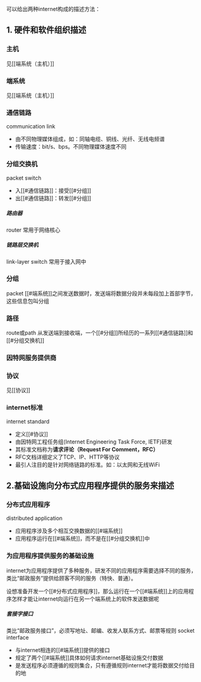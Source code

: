可以给出两种internet构成的描述方法：

## 1. 硬件和软件组织描述
### 主机
见[[端系统（主机）]]
### 端系统
见[[端系统（主机）]]

### 通信链路
communication link
- 由不同物理媒体组成，如：同轴电缆、铜线、光纤、无线电频谱
- 传输速度：bit/s、bps。不同物理媒体速度不同

### 分组交换机
packet switch
- 入[[#通信链路]]：接受[[#分组]]
- 出[[#通信链路]]：转发[[#分组]]

##### 路由器
router
常用于网络核心
##### 链路层交换机
link-layer switch
常用于接入网中

### 分组
packet
[[#端系统]]之间发送数据时，发送端将数据分段并未每段加上首部字节，这些信息包叫分组

### 路径
route或path
从发送端到接收端，一个[[#分组]]所经历的一系列[[#通信链路]]和[[#分组交换机]]

### 因特网服务提供商


### 协议
见[[协议]]


### internet标准
internet standard
- 定义[[#协议]]
- 由因特网工程任务组(Internet Engineering Task Force, IETF)研发
- 其标准文档称为**请求评论（Request For Comment，RFC）**
- RFC文档详细定义了TCP、IP、HTTP等协议
- 最引人注目的是针对网络链路的标准。如：以太网和无线WiFi

## 2.基础设施向分布式应用程序提供的服务来描述
### 分布式应用程序
distributed application
- 应用程序涉及多个相互交换数据的[[#端系统]]
- 应用程序运行在[[#端系统]]，而不是在[[#分组交换机]]中

### 为应用程序提供服务的基础设施
internet为应用程序提供了多种服务，研发不同的应用程序需要选择不同的服务，类比“邮政服务”提供给顾客不同的服务（特快、普通）。

设想准备开发一个[[#分布式应用程序]]，那么运行在一个[[#端系统]]上的应用程序怎样才能让internet向运行在另一个端系统上的软件发送数据呢

##### 套接字接口
类比“邮政服务接口”，必须写地址、邮编、收发人联系方式、邮票等规则
socket interface
- 与internet相连的[[#端系统]]提供的接口
- 规定了两个[[#端系统]]具体如何请求internet基础设施交付数据
- 是发送程序必须遵循的规则集合，只有遵循规则internet才能将数据交付给目的地

